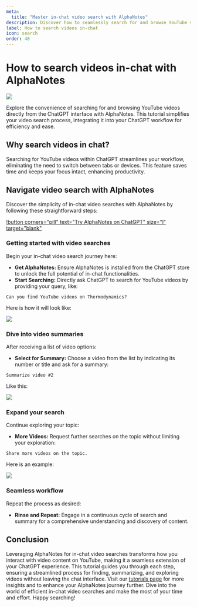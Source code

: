 ```yaml
---
meta:
  title: "Master in-chat video search with AlphaNotes"
description: Discover how to seamlessly search for and browse YouTube videos directly within the ChatGPT interface using AlphaNotes. Follow our easy step-by-step guide.
label: How to search videos in-chat
icon: search
order: 48
---
```


# How to search videos in-chat with AlphaNotes

![](../../resources/video-search-banner.png)

Explore the convenience of searching for and browsing YouTube videos directly from the ChatGPT interface with AlphaNotes. This tutorial simplifies your video search process, integrating it into your ChatGPT workflow for efficiency and ease.

## Why search videos in chat?

Searching for YouTube videos within ChatGPT streamlines your workflow, eliminating the need to switch between tabs or devices. This feature saves time and keeps your focus intact, enhancing productivity.

## Navigate video search with AlphaNotes

Discover the simplicity of in-chat video searches with AlphaNotes by following these straightforward steps:

[!button corners="pill" text="Try AlphaNotes on ChatGPT" size="l" target="blank"](https://chat.openai.com/g/g-ZdfrSRAyo-alphanotes-gpt)

### Getting started with video searches

Begin your in-chat video search journey here:

- **Get AlphaNotes:** Ensure AlphaNotes is installed from the ChatGPT store to unlock the full potential of in-chat functionalities.
- **Start Searching:** Directly ask ChatGPT to search for YouTube videos by providing your query, like:

```
Can you find YouTube videos on Thermodynamics?
```

Here is how it will look like:

![](../../resources/video-search.png)

### Dive into video summaries

After receiving a list of video options:

- **Select for Summary:** Choose a video from the list by indicating its number or title and ask for a summary:

```
Summarize video #2
```

Like this:

![](../../resources/video-search-summary.png)

### Expand your search

Continue exploring your topic:

- **More Videos:** Request further searches on the topic without limiting your exploration:

```
Share more videos on the topic.
```

Here is an example:

![](../../resources/video-summary-search.png)

### Seamless workflow

Repeat the process as desired:

- **Rinse and Repeat:** Engage in a continuous cycle of search and summary for a comprehensive understanding and discovery of content.

## Conclusion

Leveraging AlphaNotes for in-chat video searches transforms how you interact with video content on YouTube, making it a seamless extension of your ChatGPT experience. This tutorial guides you through each step, ensuring a streamlined process for finding, summarizing, and exploring videos without leaving the chat interface. Visit our [tutorials page](https://www.alphanotes.one/tutorials/tutorial) for more insights and to enhance your AlphaNotes journey further. Dive into the world of efficient in-chat video searches and make the most of your time and effort. Happy searching!
